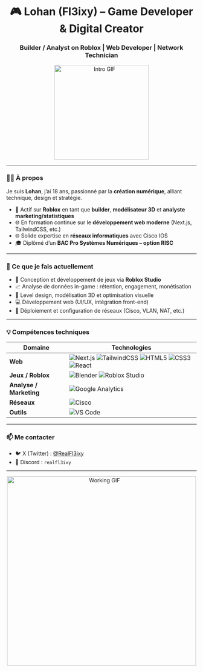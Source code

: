 <h1 align="center">🎮 Lohan (Fl3ixy) – Game Developer & Digital Creator</h1>
<h3 align="center">Builder / Analyst on Roblox | Web Developer | Network Technician</h3>

<p align="center">
  <img src="https://media1.giphy.com/media/bGgsc5mWoryfgKBx1u/giphy.gif" width="250" alt="Intro GIF"/>
</p>

---

### 👨‍💻 À propos

Je suis **Lohan**, j’ai 18 ans, passionné par la **création numérique**, alliant technique, design et stratégie.

- 🔧 Actif sur **Roblox** en tant que **builder**, **modélisateur 3D** et **analyste marketing/statistiques**
- 🌐 En formation continue sur le **développement web moderne** (Next.js, TailwindCSS, etc.)
- 🌐 Solide expertise en **réseaux informatiques** avec Cisco IOS
- 🎓 Diplômé d’un **BAC Pro Systèmes Numériques – option RISC**

---

### 🚀 Ce que je fais actuellement

- 🔨 Conception et développement de jeux via **Roblox Studio**
- 📈 Analyse de données in-game : rétention, engagement, monétisation
- 🧱 Level design, modélisation 3D et optimisation visuelle
- 💻 Développement web (UI/UX, intégration front-end)
- 🛜 Déploiement et configuration de réseaux (Cisco, VLAN, NAT, etc.)

---

### 💡 Compétences techniques

| Domaine | Technologies |
|--------|--------------|
| **Web** | ![Next.js](https://img.shields.io/badge/-Next.js-000?logo=nextdotjs) ![TailwindCSS](https://img.shields.io/badge/-TailwindCSS-06B6D4?logo=tailwindcss&logoColor=white) ![HTML5](https://img.shields.io/badge/-HTML5-E34F26?logo=html5&logoColor=white) ![CSS3](https://img.shields.io/badge/-CSS3-1572B6?logo=css3&logoColor=white) ![React](https://img.shields.io/badge/-React-20232A?logo=react) |
| **Jeux / Roblox** | ![Blender](https://img.shields.io/badge/-Blender-F5792A?logo=blender&logoColor=white) ![Roblox Studio](https://img.shields.io/badge/-Roblox%20Studio-D1D5DB?logo=roblox&logoColor=black) |
| **Analyse / Marketing** | ![Google Analytics](https://img.shields.io/badge/-Analytics-E37400?logo=googleanalytics&logoColor=white) |
| **Réseaux** | ![Cisco](https://img.shields.io/badge/-Cisco-1BA0D7?logo=cisco&logoColor=white) |
| **Outils** | ![VS Code](https://img.shields.io/badge/-VS%20Code-007ACC?logo=visualstudiocode&logoColor=white) |

---

### 📫 Me contacter

- 🐦 X (Twitter) : [@RealFl3ixy](https://x.com/RealFl3ixy)
- 💬 Discord : `realfl3ixy`

---

<p align="center">
  <img src="https://media1.giphy.com/media/qgQUggAC3Pfv687qPC/giphy.gif" width="500" alt="Working GIF" />
</p>
